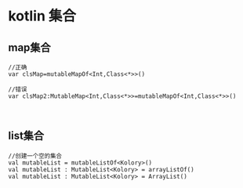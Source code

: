 # kotlin 集合

## map集合

```
//正确
var clsMap=mutableMapOf<Int,Class<*>>()

//错误
var clsMap2:MutableMap<Int,Class<*>>=mutableMapOf<Int,Class<*>>()



```

## list集合

```
//创建一个空的集合
val mutableList = mutableListOf<Kolory>()
val mutableList : MutableList<Kolory> = arrayListOf()
val mutableList : MutableList<Kolory> = ArrayList()
```

